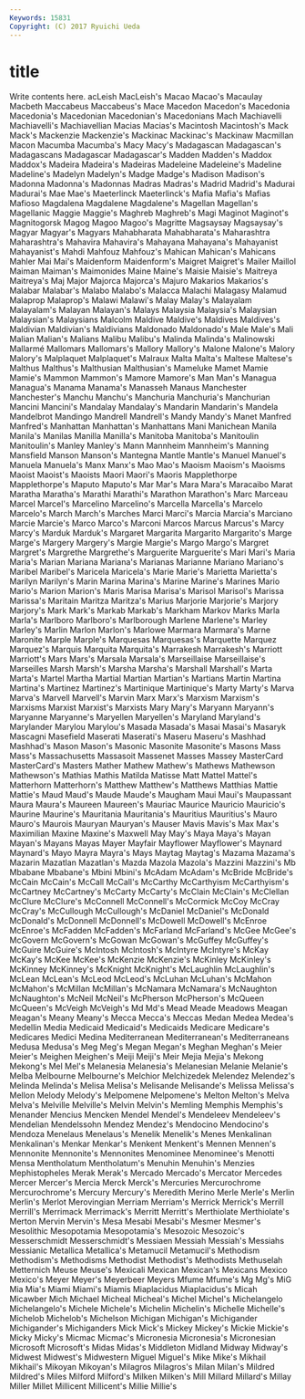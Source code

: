 ```yaml
---
Keywords: 15831 
Copyright: (C) 2017 Ryuichi Ueda
---
```


# title

Write contents here.
acLeish MacLeish's Macao Macao's Macaulay Macbeth Maccabeus Maccabeus's
Mace Macedon Macedon's Macedonia Macedonia's Macedonian Macedonian's Macedonians Mach Machiavelli
Machiavelli's Machiavellian Macias Macias's Macintosh Macintosh's Mack Mack's Mackenzie Mackenzie's
Mackinac Mackinac's Mackinaw Macmillan Macon Macumba Macumba's Macy Macy's Madagascan
Madagascan's Madagascans Madagascar Madagascar's Madden Madden's Maddox Maddox's Madeira Madeira's
Madeiras Madeleine Madeleine's Madeline Madeline's Madelyn Madelyn's Madge Madge's Madison
Madison's Madonna Madonna's Madonnas Madras Madras's Madrid Madrid's Madurai Madurai's
Mae Mae's Maeterlinck Maeterlinck's Mafia Mafia's Mafias Mafioso Magdalena Magdalene
Magdalene's Magellan Magellan's Magellanic Maggie Maggie's Maghreb Maghreb's Magi Maginot
Maginot's Magnitogorsk Magog Magoo Magoo's Magritte Magsaysay Magsaysay's Magyar Magyar's
Magyars Mahabharata Mahabharata's Maharashtra Maharashtra's Mahavira Mahavira's Mahayana Mahayana's Mahayanist
Mahayanist's Mahdi Mahfouz Mahfouz's Mahican Mahican's Mahicans Mahler Mai Mai's
Maidenform Maidenform's Maigret Maigret's Mailer Maillol Maiman Maiman's Maimonides Maine
Maine's Maisie Maisie's Maitreya Maitreya's Maj Major Majorca Majorca's Majuro
Makarios Makarios's Malabar Malabar's Malabo Malabo's Malacca Malachi Malagasy Malamud
Malaprop Malaprop's Malawi Malawi's Malay Malay's Malayalam Malayalam's Malayan Malayan's
Malays Malaysia Malaysia's Malaysian Malaysian's Malaysians Malcolm Maldive Maldive's Maldives
Maldives's Maldivian Maldivian's Maldivians Maldonado Maldonado's Male Male's Mali Malian
Malian's Malians Malibu Malibu's Malinda Malinda's Malinowski Mallarmé Mallomars Mallomars's
Mallory Mallory's Malone Malone's Malory Malory's Malplaquet Malplaquet's Malraux Malta
Malta's Maltese Maltese's Malthus Malthus's Malthusian Malthusian's Mameluke Mamet Mamie
Mamie's Mammon Mammon's Mamore Mamore's Man Man's Managua Managua's Manama
Manama's Manasseh Manaus Manchester Manchester's Manchu Manchu's Manchuria Manchuria's Manchurian
Mancini Mancini's Mandalay Mandalay's Mandarin Mandarin's Mandela Mandelbrot Mandingo Mandrell
Mandrell's Mandy Mandy's Manet Manfred Manfred's Manhattan Manhattan's Manhattans Mani
Manichean Manila Manila's Manilas Manilla Manilla's Manitoba Manitoba's Manitoulin Manitoulin's
Manley Manley's Mann Mannheim Mannheim's Manning Mansfield Manson Manson's Mantegna
Mantle Mantle's Manuel Manuel's Manuela Manuela's Manx Manx's Mao Mao's
Maoism Maoism's Maoisms Maoist Maoist's Maoists Maori Maori's Maoris Mapplethorpe
Mapplethorpe's Maputo Maputo's Mar Mar's Mara Mara's Maracaibo Marat Maratha
Maratha's Marathi Marathi's Marathon Marathon's Marc Marceau Marcel Marcel's Marcelino
Marcelino's Marcella Marcella's Marcelo Marcelo's March March's Marches Marci Marci's
Marcia Marcia's Marciano Marcie Marcie's Marco Marco's Marconi Marcos Marcus
Marcus's Marcy Marcy's Marduk Marduk's Margaret Margarita Margarito Margarito's Marge
Marge's Margery Margery's Margie Margie's Margo Margo's Margret Margret's Margrethe
Margrethe's Marguerite Marguerite's Mari Mari's Maria Maria's Marian Mariana Mariana's
Marianas Marianne Mariano Mariano's Maribel Maribel's Maricela Maricela's Marie Marie's
Marietta Marietta's Marilyn Marilyn's Marin Marina Marina's Marine Marine's Marines
Mario Mario's Marion Marion's Maris Marisa Marisa's Marisol Marisol's Marissa
Marissa's Maritain Maritza Maritza's Marius Marjorie Marjorie's Marjory Marjory's Mark
Mark's Markab Markab's Markham Markov Marks Marla Marla's Marlboro Marlboro's
Marlborough Marlene Marlene's Marley Marley's Marlin Marlon Marlon's Marlowe Marmara
Marmara's Marne Maronite Marple Marple's Marquesas Marquesas's Marquette Marquez Marquez's
Marquis Marquita Marquita's Marrakesh Marrakesh's Marriott Marriott's Mars Mars's Marsala
Marsala's Marseillaise Marseillaise's Marseilles Marsh Marsh's Marsha Marsha's Marshall Marshall's
Marta Marta's Martel Martha Martial Martian Martian's Martians Martin Martina
Martina's Martinez Martinez's Martinique Martinique's Marty Marty's Marva Marva's Marvell
Marvell's Marvin Marx Marx's Marxism Marxism's Marxisms Marxist Marxist's Marxists
Mary Mary's Maryann Maryann's Maryanne Maryanne's Maryellen Maryellen's Maryland Maryland's
Marylander Marylou Marylou's Masada Masada's Masai Masai's Masaryk Mascagni Masefield
Maserati Maserati's Maseru Maseru's Mashhad Mashhad's Mason Mason's Masonic Masonite
Masonite's Masons Mass Mass's Massachusetts Massasoit Massenet Masses Massey MasterCard
MasterCard's Masters Mather Mathew Mathew's Mathews Mathewson Mathewson's Mathias Mathis
Matilda Matisse Matt Mattel Mattel's Matterhorn Matterhorn's Matthew Matthew's Matthews
Matthias Mattie Mattie's Maud Maud's Maude Maude's Maugham Maui Maui's
Maupassant Maura Maura's Maureen Maureen's Mauriac Maurice Mauricio Mauricio's Maurine
Maurine's Mauritania Mauritania's Mauritius Mauritius's Mauro Mauro's Maurois Mauryan Mauryan's
Mauser Mavis Mavis's Max Max's Maximilian Maxine Maxine's Maxwell May
May's Maya Maya's Mayan Mayan's Mayans Mayas Mayer Mayfair Mayflower
Mayflower's Maynard Maynard's Mayo Mayra Mayra's Mays Maytag Maytag's Mazama
Mazama's Mazarin Mazatlan Mazatlan's Mazda Mazola Mazola's Mazzini Mazzini's Mb
Mbabane Mbabane's Mbini Mbini's McAdam McAdam's McBride McBride's McCain McCain's
McCall McCall's McCarthy McCarthyism McCarthyism's McCartney McCartney's McCarty McCarty's McClain
McClain's McClellan McClure McClure's McConnell McConnell's McCormick McCoy McCray McCray's
McCullough McCullough's McDaniel McDaniel's McDonald McDonald's McDonnell McDonnell's McDowell McDowell's
McEnroe McEnroe's McFadden McFadden's McFarland McFarland's McGee McGee's McGovern McGovern's
McGowan McGowan's McGuffey McGuffey's McGuire McGuire's McIntosh McIntosh's McIntyre McIntyre's
McKay McKay's McKee McKee's McKenzie McKenzie's McKinley McKinley's McKinney McKinney's
McKnight McKnight's McLaughlin McLaughlin's McLean McLean's McLeod McLeod's McLuhan McLuhan's
McMahon McMahon's McMillan McMillan's McNamara McNamara's McNaughton McNaughton's McNeil McNeil's
McPherson McPherson's McQueen McQueen's McVeigh McVeigh's Md Md's Mead Meade
Meadows Meagan Meagan's Meany Meany's Mecca Mecca's Meccas Medan Medea
Medea's Medellin Media Medicaid Medicaid's Medicaids Medicare Medicare's Medicares Medici
Medina Mediterranean Mediterranean's Mediterraneans Medusa Medusa's Meg Meg's Megan Megan's
Meghan Meghan's Meier Meier's Meighen Meighen's Meiji Meiji's Meir Mejia
Mejia's Mekong Mekong's Mel Mel's Melanesia Melanesia's Melanesian Melanie Melanie's
Melba Melbourne Melbourne's Melchior Melchizedek Melendez Melendez's Melinda Melinda's Melisa
Melisa's Melisande Melisande's Melissa Melissa's Mellon Melody Melody's Melpomene Melpomene's
Melton Melton's Melva Melva's Melville Melville's Melvin Melvin's Memling Memphis
Memphis's Menander Mencius Mencken Mendel Mendel's Mendeleev Mendeleev's Mendelian Mendelssohn
Mendez Mendez's Mendocino Mendocino's Mendoza Menelaus Menelaus's Menelik Menelik's Menes
Menkalinan Menkalinan's Menkar Menkar's Menkent Menkent's Mennen Mennen's Mennonite Mennonite's
Mennonites Menominee Menominee's Menotti Mensa Mentholatum Mentholatum's Menuhin Menuhin's Menzies
Mephistopheles Merak Merak's Mercado Mercado's Mercator Mercedes Mercer Mercer's Mercia
Merck Merck's Mercuries Mercurochrome Mercurochrome's Mercury Mercury's Meredith Merino Merle
Merle's Merlin Merlin's Merlot Merovingian Merriam Merriam's Merrick Merrick's Merrill
Merrill's Merrimack Merrimack's Merritt Merritt's Merthiolate Merthiolate's Merton Mervin Mervin's
Mesa Mesabi Mesabi's Mesmer Mesmer's Mesolithic Mesopotamia Mesopotamia's Mesozoic Mesozoic's
Messerschmidt Messerschmidt's Messiaen Messiah Messiah's Messiahs Messianic Metallica Metallica's Metamucil
Metamucil's Methodism Methodism's Methodisms Methodist Methodist's Methodists Methuselah Metternich Meuse
Meuse's Mexicali Mexican Mexican's Mexicans Mexico Mexico's Meyer Meyer's Meyerbeer
Meyers Mfume Mfume's Mg Mg's MiG Mia Mia's Miami Miami's
Miamis Miaplacidus Miaplacidus's Micah Micawber Mich Michael Micheal Micheal's Michel
Michel's Michelangelo Michelangelo's Michele Michele's Michelin Michelin's Michelle Michelle's Michelob
Michelob's Michelson Michigan Michigan's Michigander Michigander's Michiganders Mick Mick's Mickey
Mickey's Mickie Mickie's Micky Micky's Micmac Micmac's Micronesia Micronesia's Micronesian
Microsoft Microsoft's Midas Midas's Middleton Midland Midway Midway's Midwest Midwest's
Midwestern Miguel Miguel's Mike Mike's Mikhail Mikhail's Mikoyan Mikoyan's Milagros
Milagros's Milan Milan's Mildred Mildred's Miles Milford Milford's Milken Milken's
Mill Millard Millard's Millay Miller Millet Millicent Millicent's Millie Millie's
